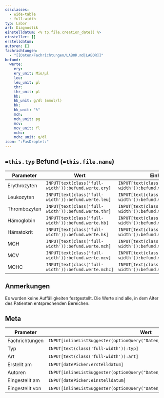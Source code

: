 ```yaml
---
cssclasses:
  - wide-table
  - full-width
typ: Labor
art: Diagnostik
einstelldatum: <% tp.file.creation_date() %>
einsteller: []
erstelldatum: 
autoren: []
fachrichtungen:
  - "[[Daten/Fachrichtungen/LABOR.md|LABOR]]"
befund:
  werte:
    ery: 
    ery_unit: Mio/µl
    leu: 
    leu_unit: µl
    thr: 
    thr_unit: µl
    hb: 
    hb_unit: g/dl (mmol/l)
    hk: 
    hk_unit: "%"
    mch: 
    mch_unit: pg
    mcv: 
    mcv_unit: fl
    mchc: 
    mchc_unit: g/dl
icon: ":FasDroplet:"
---
```


## `=this.typ` Befund (`=this.file.name`)

| Parameter    | Wert                                                 | Einheit                                                   |
| ------------ | ---------------------------------------------------- | --------------------------------------------------------- |
| Erythrozyten | `INPUT[text(class('full-width')):befund.werte.ery]`  | `INPUT[text(class('full-width')):befund.werte.ery_unit]`  |
| Leukozyten   | `INPUT[text(class('full-width')):befund.werte.leu]`  | `INPUT[text(class('full-width')):befund.werte.leu_unit]`  |
| Thrombozyten | `INPUT[text(class('full-width')):befund.werte.thr]`  | `INPUT[text(class('full-width')):befund.werte.thr_unit]`  |
| Hämoglobin   | `INPUT[text(class('full-width')):befund.werte.hb]`   | `INPUT[text(class('full-width')):befund.werte.hb_unit]`   |
| Hämatokrit   | `INPUT[text(class('full-width')):befund.werte.hk]`   | `INPUT[text(class('full-width')):befund.werte.hk_unit]`   |
| MCH          | `INPUT[text(class('full-width')):befund.werte.mch]`  | `INPUT[text(class('full-width')):befund.werte.mch_unit]`  |
| MCV          | `INPUT[text(class('full-width')):befund.werte.mcv]`  | `INPUT[text(class('full-width')):befund.werte.mcv_unit]`  |
| MCHC         | `INPUT[text(class('full-width')):befund.werte.mchc]` | `INPUT[text(class('full-width')):befund.werte.mchc_unit]` |

## Anmerkungen
Es wurden keine Auffälligkeiten festgestellt.  Die Werte sind alle, in dem Alter des Patienten entsprechenden Bereichen.

## Meta

| Prameter        | Wert                                                                             |
| --------------- | -------------------------------------------------------------------------------- |
| Fachrichtungen  | `INPUT[inlineListSuggester(optionQuery("Daten/Fachrichtungen")):fachrichtungen]` | 
| Typ             | `INPUT[text(class('full-width')):typ]`                                           |
| Art             | `INPUT[text(class('full-width')):art]`                                           |
| Erstellt am     | `INPUT[datePicker:erstelldatum]`                                                 |
| Autoren         | `INPUT[inlineListSuggester(optionQuery("Daten/Kontakte/Ärzte")):autoren]`        |
| Eingestellt am  | `INPUT[datePicker:einstelldatum]`                                                |
| Eingestellt von | `INPUT[inlineListSuggester(optionQuery("Daten/Kontakte")):einsteller]`           |
